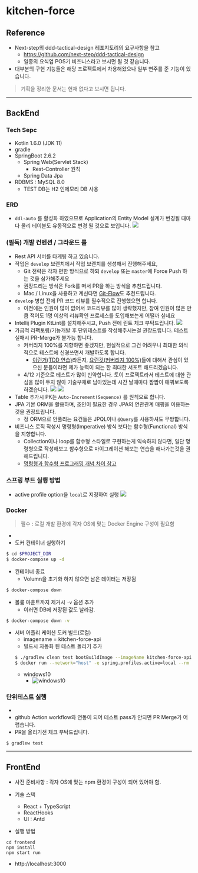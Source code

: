 # kitchen-force

## Reference
* Next-step의 ddd-tactical-design 레포지토리의 요구사항을 참고 
  * https://github.com/next-step/ddd-tactical-design
  * 일종의 요식업 POS기 비즈니스라고 보시면 될 것 같습니다.
* 대부분의 구현 기능들은 해당 프로젝트에서 차용해왔으나 일부 변주를 준 기능이 있습니다.
> 기획을 정리한 문서는 현재 없다고 보시면 됩니다.
---

## BackEnd 

### Tech Sepc
* Kotlin 1.6.0 (JDK 11)
* gradle 
* SpringBoot 2.6.2
  * Spring Web(Servlet Stack)
    * Rest-Controller 원칙
  * Spring Data Jpa
* RDBMS : MySQL 8.0
  * TEST DB는 H2 인메모리 DB 사용

### ERD
* ```ddl-auto``` 를 활성화 하였으므로 Application의 Entity Model 설계가 변경될 때마다 물리 테이블도 유동적으로 변경 될 것으로 보입니다.
![](./image/erd-ver-0.0.1.png)

### (필독) 개발 컨벤션 / 그라운드 룰
* Rest API 서버를 타게팅 하고 있습니다. 
* 작업은 ```develop``` 브랜치에서 작업 브랜치를 생성해서 진행해주세요,
  * Git 전략은 각자 편한 방식으로 하되 ```develop``` 또는 ```master```에 Force Push 하는 것을 삼가해주세요
  * 권장드리는 방식은 Fork를 떠서 PR을 하는 방식을 추천드립니다.
  * Mac / Linux을 사용하고 계신다면 [Git-Flow](https://techblog.woowahan.com/2553/)도 추천드립니다.
* ```develop``` 병합 전에 PR 코드 리뷰를 필수적으로 진행했으면 합니다.
  * 이전에는 인원이 많이 없어서 코드리뷰를 많이 생략했지만, 참여 인원이 많은 만큼 적어도 1명 이상의 리뷰확인 프로세스를 도입해보는게 어떨까 싶네요
* Intellij Plugin KtLint를 설치해주시고, Push 전에 린트 체크 부탁드립니다.
![](./image/ktlint.png)
* 가급적 리팩토링/기능개발 후 단위테스트를 작성해주시는걸 권장드립니다. 테스트실패시 PR-Merge가 불가능 합니다.
  * 커버리지 100%를 지향하면 좋겠지만, 현실적으로 그건 어려우니 최대한 의식적으로 테스트에 신경쓰면서 개발하도록 합니다.
    * [이런거(TDD 연습)](https://www.youtube.com/watch?v=cVxqrGHxutU)라든지, [요런것(커버리지 100%)](https://www.youtube.com/watch?v=jdlBu2vFv58)들에 대해서 관심이 있으신 분들이라면 제가 능력이 되는 한 최대한 서포트 해드리겠습니다.
  * 4/12 기준으로 테스트가 많이 빈약합니다. 토이 프로젝트라서 테스트에 대한 관심을 많이 두지 않아 기술부채로 남아있는데 시간 날때마다 짬짬이 매꿔보도록 하겠습니다.
![](./image/github-action-test-break-1.png)
![](./image/github-action-test-break-2.png)
* Table 추가시 PK는 `Auto-Increment(Sequence)` 를 원칙으로 합니다.
* JPA 기본 ORM을 활용하며, 조인이 필요한 경우 JPA의 연관관계 매핑을 이용하는 것을 권장드립니다.
  * 정 ORM으로 안풀리는 요건들은 JPQL이나 ```@Query```를 사용하셔도 무방합니다.
* 비즈니스 로직 작성시 명령형(Imperative) 방식 보다는 함수형(Functional) 방식을 지향합니다.
  * Collection이나 loop를 함수형 스타일로 구현하는게 익숙하지 않다면, 일단 명령형으로 작성해보고 함수형으로 마이그레이션 해보는 연습을 해나가는것을 권해드립니다.  
  * [명령형과 함수형 프로그래밍 개념 차이 참고](https://velog.io/@kyusung/%ED%95%A8%EC%88%98%ED%98%95-%ED%94%84%EB%A1%9C%EA%B7%B8%EB%9E%98%EB%B0%8D-%EC%9A%94%EC%95%BD)

### 스프링 부트 실행 방법
* active profile option을 ```local```로 지정하여 실행
![](./image/intellij-run-configuration.png)

### Docker
> 필수 : 로컬 개발 환경에 각자 OS에 맞는 Docker Engine 구성이 필요함
* 
* 도커 컨테이너 실행하기
```bash
$ cd $PROJECT_DIR
$ docker-compose up -d
```

* 컨테이너 종료
    * Volumn을 초기화 하지 않으면 남은 데이터는 저장됨

```bash
$ docker-compose down
```
* 볼륨 마운트까지 제거시 ```-v``` 옵션 추가
    * 이러면 DB에 저장된 값도 날라감.

```bash
$ docker-compose down -v
```

* 서버 어플리 케이션 도커 빌드(로컬)
  * imagename = kitchen-force-api 
  * 빌드시 자동화 된 테스트 돌리기 추가
  ```bash
  $ ./gradlew clean test bootBuildImage --imageName kitchen-force-api
  $ docker run --network="host" -e spring.profiles.active=local --rm -p 8080:8080 kitchen-force-api
  ```
  * windows10
    * ![windows10](./image/win10-docker-run.jpg)


### 단위테스트 실행

* 
* github Action workflow와 연동이 되어 테스트 pass가 안되면 PR Merge가 어렵습니다.
* PR을 올리기전 체크 부탁드립니다.
```
$ gradlew test
```


---

## FrontEnd
* 사전 준비사항 : 각자 OS에 맞는 npm 환경이 구성이 되어 있어야 함.
* 기술 스택
  * React + TypeScript
  * ReactHooks
  * UI : Antd

* 실행 방법
```
cd frontend
npm install
npm start run
```
* http://localhost:3000